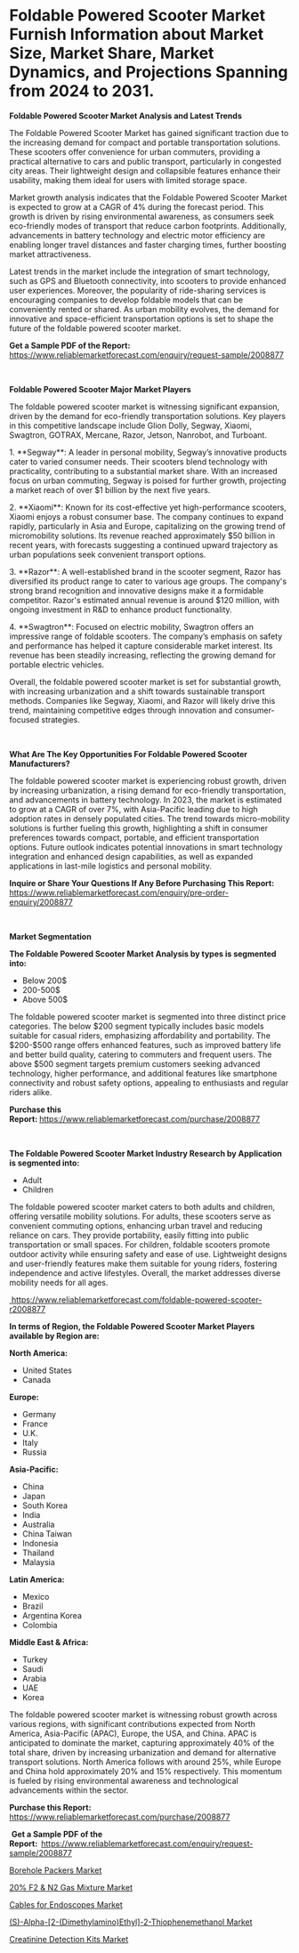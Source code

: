 <p><h1>Foldable Powered Scooter Market Furnish Information about Market Size, Market Share, Market Dynamics, and Projections Spanning from 2024 to 2031.</h1></p><p><strong>Foldable Powered Scooter Market Analysis and Latest Trends</strong></p>
<p><p>The Foldable Powered Scooter Market has gained significant traction due to the increasing demand for compact and portable transportation solutions. These scooters offer convenience for urban commuters, providing a practical alternative to cars and public transport, particularly in congested city areas. Their lightweight design and collapsible features enhance their usability, making them ideal for users with limited storage space.</p><p>Market growth analysis indicates that the Foldable Powered Scooter Market is expected to grow at a CAGR of 4% during the forecast period. This growth is driven by rising environmental awareness, as consumers seek eco-friendly modes of transport that reduce carbon footprints. Additionally, advancements in battery technology and electric motor efficiency are enabling longer travel distances and faster charging times, further boosting market attractiveness.</p><p>Latest trends in the market include the integration of smart technology, such as GPS and Bluetooth connectivity, into scooters to provide enhanced user experiences. Moreover, the popularity of ride-sharing services is encouraging companies to develop foldable models that can be conveniently rented or shared. As urban mobility evolves, the demand for innovative and space-efficient transportation options is set to shape the future of the foldable powered scooter market.</p></p>
<p><strong>Get a Sample PDF of the Report:&nbsp;</strong> <a href="https://www.reliablemarketforecast.com/enquiry/request-sample/2008877?utm_campaign=1170&utm_medium=2&utm_source=Github&utm_content=ia&utm_term=25102024&utm_id=foldable-powered-scooter">https://www.reliablemarketforecast.com/enquiry/request-sample/2008877</a></p>
<p>&nbsp;</p>
<p><strong>Foldable Powered Scooter Major Market Players</strong></p>
<p><p>The foldable powered scooter market is witnessing significant expansion, driven by the demand for eco-friendly transportation solutions. Key players in this competitive landscape include Glion Dolly, Segway, Xiaomi, Swagtron, GOTRAX, Mercane, Razor, Jetson, Nanrobot, and Turboant.</p><p>1. **Segway**: A leader in personal mobility, Segway’s innovative products cater to varied consumer needs. Their scooters blend technology with practicality, contributing to a substantial market share. With an increased focus on urban commuting, Segway is poised for further growth, projecting a market reach of over $1 billion by the next five years.</p><p>2. **Xiaomi**: Known for its cost-effective yet high-performance scooters, Xiaomi enjoys a robust consumer base. The company continues to expand rapidly, particularly in Asia and Europe, capitalizing on the growing trend of micromobility solutions. Its revenue reached approximately $50 billion in recent years, with forecasts suggesting a continued upward trajectory as urban populations seek convenient transport options.</p><p>3. **Razor**: A well-established brand in the scooter segment, Razor has diversified its product range to cater to various age groups. The company's strong brand recognition and innovative designs make it a formidable competitor. Razor's estimated annual revenue is around $120 million, with ongoing investment in R&D to enhance product functionality.</p><p>4. **Swagtron**: Focused on electric mobility, Swagtron offers an impressive range of foldable scooters. The company’s emphasis on safety and performance has helped it capture considerable market interest. Its revenue has been steadily increasing, reflecting the growing demand for portable electric vehicles.</p><p>Overall, the foldable powered scooter market is set for substantial growth, with increasing urbanization and a shift towards sustainable transport methods. Companies like Segway, Xiaomi, and Razor will likely drive this trend, maintaining competitive edges through innovation and consumer-focused strategies.</p></p>
<p>&nbsp;</p>
<p><strong>What Are The Key Opportunities For Foldable Powered Scooter Manufacturers?</strong></p>
<p><p>The foldable powered scooter market is experiencing robust growth, driven by increasing urbanization, a rising demand for eco-friendly transportation, and advancements in battery technology. In 2023, the market is estimated to grow at a CAGR of over 7%, with Asia-Pacific leading due to high adoption rates in densely populated cities. The trend towards micro-mobility solutions is further fueling this growth, highlighting a shift in consumer preferences towards compact, portable, and efficient transportation options. Future outlook indicates potential innovations in smart technology integration and enhanced design capabilities, as well as expanded applications in last-mile logistics and personal mobility.</p></p>
<p><strong>Inquire or Share Your Questions If Any Before Purchasing This Report:</strong> <a href="https://www.reliablemarketforecast.com/enquiry/pre-order-enquiry/2008877?utm_campaign=1170&utm_medium=2&utm_source=Github&utm_content=ia&utm_term=25102024&utm_id=foldable-powered-scooter">https://www.reliablemarketforecast.com/enquiry/pre-order-enquiry/2008877</a></p>
<p>&nbsp;</p>
<p><strong>Market Segmentation</strong></p>
<p><strong>The Foldable Powered Scooter Market Analysis by types is segmented into:</strong></p>
<p><ul><li>Below 200$</li><li>200-500$</li><li>Above 500$</li></ul></p>
<p><p>The foldable powered scooter market is segmented into three distinct price categories. The below $200 segment typically includes basic models suitable for casual riders, emphasizing affordability and portability. The $200-$500 range offers enhanced features, such as improved battery life and better build quality, catering to commuters and frequent users. The above $500 segment targets premium customers seeking advanced technology, higher performance, and additional features like smartphone connectivity and robust safety options, appealing to enthusiasts and regular riders alike.</p></p>
<p><strong>Purchase this Report:&nbsp;</strong><a href="https://www.reliablemarketforecast.com/purchase/2008877?utm_campaign=1170&utm_medium=2&utm_source=Github&utm_content=ia&utm_term=25102024&utm_id=foldable-powered-scooter">https://www.reliablemarketforecast.com/purchase/2008877</a></p>
<p>&nbsp;</p>
<p><strong>The Foldable Powered Scooter Market Industry Research by Application is segmented into:</strong></p>
<p><ul><li>Adult</li><li>Children</li></ul></p>
<p><p>The foldable powered scooter market caters to both adults and children, offering versatile mobility solutions. For adults, these scooters serve as convenient commuting options, enhancing urban travel and reducing reliance on cars. They provide portability, easily fitting into public transportation or small spaces. For children, foldable scooters promote outdoor activity while ensuring safety and ease of use. Lightweight designs and user-friendly features make them suitable for young riders, fostering independence and active lifestyles. Overall, the market addresses diverse mobility needs for all ages.</p></p>
<p><a href="https://www.reliablemarketforecast.com/foldable-powered-scooter-r2008877?utm_campaign=1170&utm_medium=2&utm_source=Github&utm_content=ia&utm_term=25102024&utm_id=foldable-powered-scooter">&nbsp;https://www.reliablemarketforecast.com/foldable-powered-scooter-r2008877</a></p>
<p><strong>In terms of Region, the Foldable Powered Scooter Market Players available by Region are:</strong></p>
<p>
    <p> <strong> North America: </strong>
        <ul>
            <li>United States</li>
            <li>Canada</li>
        </ul>
        </p> 
    <p> <strong> Europe: </strong>
        <ul>
            <li>Germany</li>
            <li>France</li>
            <li>U.K.</li>
            <li>Italy</li>
            <li>Russia</li>
        </ul>
        </p> 
    <p> <strong> Asia-Pacific: </strong>
        <ul>
            <li>China</li>
            <li>Japan</li>
            <li>South Korea</li>
            <li>India</li>
            <li>Australia</li>
            <li>China Taiwan</li>
            <li>Indonesia</li>
            <li>Thailand</li>
            <li>Malaysia</li>
        </ul>
        </p> 
    <p> <strong> Latin America: </strong>
        <ul>
            <li>Mexico</li>
            <li>Brazil</li>
            <li>Argentina Korea</li>
            <li>Colombia</li>
        </ul>
        </p> 
    <p> <strong> Middle East & Africa: </strong>
        <ul>
            <li>Turkey</li>
            <li>Saudi</li>
            <li>Arabia</li>
            <li>UAE</li>
            <li>Korea</li>
        </ul>
    </p>
    </p>
<p><p>The foldable powered scooter market is witnessing robust growth across various regions, with significant contributions expected from North America, Asia-Pacific (APAC), Europe, the USA, and China. APAC is anticipated to dominate the market, capturing approximately 40% of the total share, driven by increasing urbanization and demand for alternative transport solutions. North America follows with around 25%, while Europe and China hold approximately 20% and 15% respectively. This momentum is fueled by rising environmental awareness and technological advancements within the sector.</p></p>
<p><strong>Purchase this Report: </strong><a href="https://www.reliablemarketforecast.com/purchase/2008877?utm_campaign=1170&utm_medium=2&utm_source=Github&utm_content=ia&utm_term=25102024&utm_id=foldable-powered-scooter">https://www.reliablemarketforecast.com/purchase/2008877</a></p>
<p>&nbsp;<strong>Get a Sample PDF of the Report:&nbsp;&nbsp;</strong><a href="https://www.reliablemarketforecast.com/enquiry/request-sample/2008877?utm_campaign=1170&utm_medium=2&utm_source=Github&utm_content=ia&utm_term=25102024&utm_id=foldable-powered-scooter">https://www.reliablemarketforecast.com/enquiry/request-sample/2008877</a></p>
<p><strong></strong></p>
<p><p><a href="https://issuu.com/reportprime-2/docs/borehole-packers-market-size-2030.p_f21cee7c0860e4?utm_campaign=1170&utm_medium=2&utm_source=Github&utm_content=ia&utm_term=25102024&utm_id=foldable-powered-scooter">Borehole Packers Market</a></p><p><a href="https://github.com/angilaguardtd7/Market-Research-Report-List-1/blob/main/20-f2-n2-gas-mixture-market.md?utm_campaign=1170&utm_medium=2&utm_source=Github&utm_content=ia&utm_term=25102024&utm_id=foldable-powered-scooter">20% F2 & N2 Gas Mixture Market</a></p><p><a href="https://www.linkedin.com/pulse/comprehensive-cables-endoscopes-market-report-segmentation-cceqc?utm_campaign=1170&utm_medium=2&utm_source=Github&utm_content=ia&utm_term=25102024&utm_id=foldable-powered-scooter">Cables for Endoscopes Market</a></p><p><a href="https://github.com/shanicesca7t/Market-Research-Report-List-1/blob/main/s-alpha-2-dimethylaminoethyl-2-thiophenemethanol-market.md?utm_campaign=1170&utm_medium=2&utm_source=Github&utm_content=ia&utm_term=25102024&utm_id=foldable-powered-scooter">(S)-Alpha-[2-(Dimethylamino)Ethyl]-2-Thiophenemethanol Market</a></p><p><a href="https://www.linkedin.com/pulse/global-creatinine-detection-kits-market-forecast-2024-2031-skhie?utm_campaign=1170&utm_medium=2&utm_source=Github&utm_content=ia&utm_term=25102024&utm_id=foldable-powered-scooter">Creatinine Detection Kits Market</a></p></p>